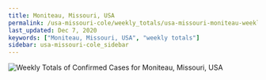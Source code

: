 ```yaml
---
title: Moniteau, Missouri, USA
permalink: /usa-missouri-cole/weekly_totals/usa-missouri-moniteau-weekly_totals.html
last_updated: Dec 7, 2020
keywords: ["Moniteau, Missouri, USA", "weekly totals"]
sidebar: usa-missouri-cole_sidebar
---
```


![Weekly Totals of Confirmed Cases for Moniteau, Missouri, USA](/covid_tracker/images/graphs/usa-missouri-moniteau-weekly_totals_graph.png)
